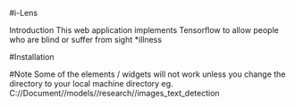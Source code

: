#i-Lens

Introduction
This web application implements Tensorflow to allow people who are blind or suffer from sight *illness

#Installation


#Note
Some of the elements / widgets will not work unless you change the directory to your local machine directory
eg. C://Document//models//research//images_text_detection